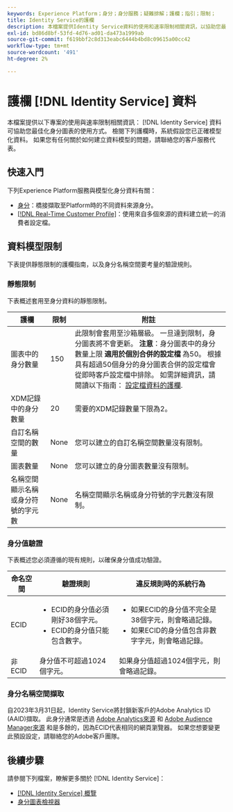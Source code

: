 ```yaml
---
keywords: Experience Platform；身分；身分服務；疑難排解；護欄；指引；限制；
title: Identity Service的護欄
description: 本檔案提供Identity Service資料的使用和速率限制相關資訊，以協助您最佳化身分圖表的使用方式。
exl-id: bd86d8bf-53fd-4d76-ad01-da473a1999ab
source-git-commit: f619bbf2c8d313eabc6444b4bd8c09615a00cc42
workflow-type: tm+mt
source-wordcount: '491'
ht-degree: 2%

---
```


# 護欄 [!DNL Identity Service] 資料

本檔案提供以下專案的使用與速率限制相關資訊： [!DNL Identity Service] 資料可協助您最佳化身分圖表的使用方式。 檢閱下列護欄時，系統假設您已正確模型化資料。 如果您有任何關於如何建立資料模型的問題，請聯絡您的客戶服務代表。

## 快速入門

下列Experience Platform服務與模型化身分資料有關：

* [身分](home.md)：橋接擷取至Platform時的不同資料來源身分。
* [[!DNL Real-Time Customer Profile]](../profile/home.md)：使用來自多個來源的資料建立統一的消費者設定檔。

## 資料模型限制

下表提供靜態限制的護欄指南，以及身分名稱空間要考量的驗證規則。

### 靜態限制

下表概述套用至身分資料的靜態限制。

| 護欄 | 限制 | 附註 |
| --- | --- | --- |
| 圖表中的身分數量 | 150 | 此限制會套用至沙箱層級。 一旦達到限制，身分圖表將不會更新。 **注意**：身分圖表中的身分數量上限 **適用於個別合併的設定檔** 為50。 根據具有超過50個身分的身分圖表合併的設定檔會從即時客戶設定檔中排除。 如需詳細資訊，請閱讀以下指南： [設定檔資料的護欄](../profile/guardrails.md). |
| XDM記錄中的身分數量 | 20 | 需要的XDM記錄數量下限為2。 |
| 自訂名稱空間的數量 | None | 您可以建立的自訂名稱空間數量沒有限制。 |
| 圖表數量 | None | 您可以建立的身分圖表數量沒有限制。 |
| 名稱空間顯示名稱或身分符號的字元數 | None | 名稱空間顯示名稱或身分符號的字元數沒有限制。 |

### 身分值驗證

下表概述您必須遵循的現有規則，以確保身分值成功驗證。

| 命名空間 | 驗證規則 | 違反規則時的系統行為 |
| --- | --- | --- |
| ECID | <ul><li>ECID的身分值必須剛好38個字元。</li><li>ECID的身分值只能包含數字。</li></ul> | <ul><li>如果ECID的身分值不完全是38個字元，則會略過記錄。</li><li>如果ECID的身分值包含非數字字元，則會略過記錄。</li></ul> |
| 非ECID | 身分值不可超過1024個字元。 | 如果身分值超過1024個字元，則會略過記錄。 |

### 身分名稱空間擷取

自2023年3月31日起，Identity Service將封鎖新客戶的Adobe Analytics ID (AAID)擷取。 此身分通常是透過 [Adobe Analytics來源](../sources/connectors/adobe-applications/analytics.md) 和 [Adobe Audience Manager來源](../sources//connectors/adobe-applications/audience-manager.md) 和是多餘的，因為ECID代表相同的網頁瀏覽器。 如果您想要變更此預設設定，請聯絡您的Adobe客戶團隊。

## 後續步驟

請參閱下列檔案，瞭解更多關於 [!DNL Identity Service]：

* [[!DNL Identity Service] 概覽](home.md)
* [身分圖表檢視器](ui/identity-graph-viewer.md)
